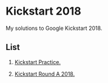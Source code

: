 # Kickstart 2018

My solutions to Google Kickstart 2018.

## List

1. [Kickstart Practice.](../master/Kickstart%20Practice%20Round%202018)

2. [Kickstart Round A 2018.](../master/Kickstart%20Round%20A%202018)
